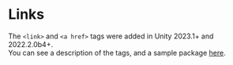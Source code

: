# Links
The `<link>` and `<a href>` tags were added in Unity 2023.1+ and 2022.2.0b4+.  
You can see a description of the tags, and a sample package [here](https://forum.unity.com/threads/interacting-with-subsections-of-text.1317933/).
